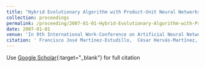 ```yaml
---
title: "Hybrid Evolutionary Algorithm with Product-Unit Neural Networks for Classification"
collection: proceedings
permalink: /proceeding/2007-01-01-Hybrid-Evolutionary-Algorithm-with-Product-Unit-Neural-Networks-for-Classification
date: 2007-01-01
venue: 'In 9th International Work-Conference on Artificial Neural Networks (IWANN 2007)'
citation: ' Francisco José Martínez-Estudillo,  César Hervás-Martínez,  Alfonso Carlos Martínez-Estudillo,  Pedro Antonio Gutiérrez, &quot;Hybrid Evolutionary Algorithm with Product-Unit Neural Networks for Classification.&quot; In 9th International Work-Conference on Artificial Neural Networks (IWANN 2007), 2007, pp.351--358.'
---
```

Use [Google Scholar](https://scholar.google.com/scholar?q=Hybrid+Evolutionary+Algorithm+with+Product+Unit+Neural+Networks+for+Classification){:target="_blank"} for full citation